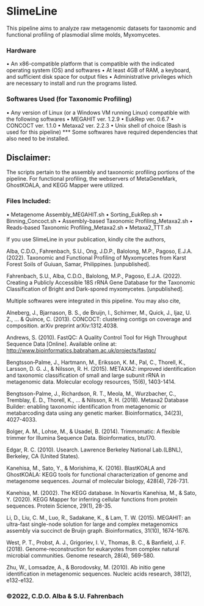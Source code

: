 # SlimeLine
This pipeline aims to analyze raw metagenomic datasets for taxonomic and functional profiling of plasmodial slime molds, Myxomycetes. 

### Hardware
   • An x86-compatible platform that is compatible with the indicated operating system (OS) and softwares
   • At least 4GB of RAM, a keyboard, and sufficient disk space for output files
   • Administrative privileges which are necessary to install and run the programs listed. 
   
### Softwares Used (for Taxonomic Profiling)
   • Any version of Linux (or a Windows VM running Linux) compatible with the following softwares
   • MEGAHIT ver. 1.2.9 
   • EukRep ver. 0.6.7
   • CONCOCT ver. 1.1.0
   • Metaxa2 ver. 2.2.3 
   • Unix shell of choice (Bash is used for this pipeline)
   *** Some softwares have required dependencies that also need to be installed.

## Disclaimer: 
The scripts pertain to the assembly and taxonomic profiling portions of the pipeline. For functional profiling, the webservers of MetaGeneMark, GhostKOALA, and KEGG Mapper were utilized.

### Files Included:
   • Metagenome Assembly_MEGAHIT.sh
   • Sorting_EukRep.sh
   • Binning_Concoct.sh
   • Assembly-based Taxonomic Profiling_Metaxa2.sh
   • Reads-based Taxonomic Profiling_Metaxa2.sh
   • Metaxa2_TTT.sh
   
If you use SlimeLine in your publication, kindly cite the authors,

Alba, C.D.O., Fahrenbach, S.U., Ong, J.D.P., Balolong, M.P., Pagoso, E.J.A. (2022). Taxonomic and Functional Profiling of Myxomycetes from Karst Forest Soils of Guiuan, Samar, Philippines. [unpublished]. 

Fahrenbach, S.U., Alba, C.D.O., Balolong, M.P., Pagoso, E.J.A. (2022). Creating a Publicly Accessible 18S rRNA Gene Database for the Taxonomic Classification of Bright and Dark-spored myxomycetes. [unpublished]. 


Multiple softwares were integrated in this pipeline. You may also cite, 

Alneberg, J., Bjarnason, B. S., de Bruijn, I., Schirmer, M., Quick, J., Ijaz, U. Z., ... & Quince, C. 
(2013). CONCOCT: clustering contigs on coverage and composition. arXiv preprint 
arXiv:1312.4038.

Andrews, S. (2010). FastQC:  A Quality Control Tool for High Throughput Sequence Data [Online]. Available online at: http://www.bioinformatics.babraham.ac.uk/projects/fastqc/

Bengtsson‐Palme, J., Hartmann, M., Eriksson, K. M., Pal, C., Thorell, K., Larsson, D. G. J., & 
Nilsson, R. H. (2015). METAXA2: improved identification and taxonomic classification 
of small and large subunit rRNA in metagenomic data. Molecular ecology resources, 15(6), 1403-1414.

Bengtsson-Palme, J., Richardson, R. T., Meola, M., Wurzbacher, C., Tremblay, É. D., Thorell, 
K., ... & Nilsson, R. H. (2018). Metaxa2 Database Builder: enabling taxonomic 
identification from metagenomic or metabarcoding data using any genetic marker. 
Bioinformatics, 34(23), 4027-4033.

Bolger, A. M., Lohse, M., & Usadel, B. (2014). Trimmomatic: A flexible trimmer for Illumina Sequence Data. Bioinformatics, btu170.

Edgar, R. C. (2010). Usearch. Lawrence Berkeley National Lab.(LBNL), Berkeley, CA (United States).

Kanehisa, M., Sato, Y., & Morishima, K. (2016). BlastKOALA and GhostKOALA: KEGG tools for functional characterization of genome and metagenome sequences. Journal of molecular biology, 428(4), 726-731.

Kanehisa, M. (2002). The KEGG database. In Novartis Kanehisa, M., & Sato, Y. (2020). KEGG Mapper for inferring cellular functions from protein 
sequences. Protein Science, 29(1), 28-35.

Li, D., Liu, C. M., Luo, R., Sadakane, K., & Lam, T. W. (2015). MEGAHIT: an ultra-fast 
single-node solution for large and complex metagenomics assembly via succinct de 
Bruijn graph. Bioinformatics, 31(10), 1674-1676.

West, P. T., Probst, A. J., Grigoriev, I. V., Thomas, B. C., & Banfield, J. F. (2018). 
Genome-reconstruction for eukaryotes from complex natural microbial communities. 
Genome research, 28(4), 569-580.

Zhu, W., Lomsadze, A., & Borodovsky, M. (2010). Ab initio gene identification in metagenomic sequences. Nucleic acids research, 38(12), e132-e132.

### ©2022, C.D.O. Alba & S.U. Fahrenbach
